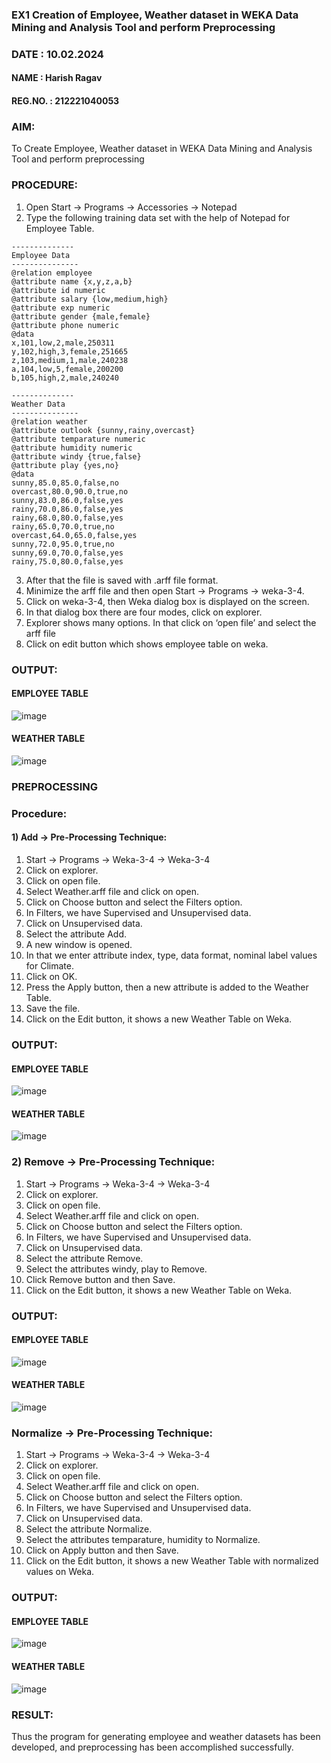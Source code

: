 ### EX1 Creation of Employee, Weather dataset in WEKA Data Mining and Analysis Tool and perform Preprocessing
### DATE    : 10.02.2024
#### NAME    : Harish Ragav
#### REG.NO. : 212221040053
### AIM: 
  To Create Employee, Weather dataset in WEKA Data Mining and Analysis Tool and perform preprocessing
### PROCEDURE: 
1) Open Start -> Programs -> Accessories -> Notepad
2) Type the following training data set with the help of Notepad for Employee Table.

```
--------------
Employee Data
---------------
@relation employee
@attribute name {x,y,z,a,b}
@attribute id numeric
@attribute salary {low,medium,high}
@attribute exp numeric
@attribute gender {male,female}
@attribute phone numeric
@data
x,101,low,2,male,250311
y,102,high,3,female,251665
z,103,medium,1,male,240238
a,104,low,5,female,200200
b,105,high,2,male,240240

--------------
Weather Data
---------------
@relation weather
@attribute outlook {sunny,rainy,overcast}
@attribute temparature numeric
@attribute humidity numeric
@attribute windy {true,false}
@attribute play {yes,no}
@data
sunny,85.0,85.0,false,no
overcast,80.0,90.0,true,no
sunny,83.0,86.0,false,yes
rainy,70.0,86.0,false,yes
rainy,68.0,80.0,false,yes
rainy,65.0,70.0,true,no
overcast,64.0,65.0,false,yes
sunny,72.0,95.0,true,no
sunny,69.0,70.0,false,yes
rainy,75.0,80.0,false,yes
```
3) After that the file is saved with .arff file format.
4) Minimize the arff file and then open Start -> Programs -> weka-3-4.
5) Click on weka-3-4, then Weka dialog box is displayed on the screen.
6) In that dialog box there are four modes, click on explorer.
7) Explorer shows many options. In that click on ‘open file’ and select the arff file
8) Click on edit button which shows employee table on weka.

### OUTPUT:
#### EMPLOYEE TABLE
![image](https://github.com/S-ABHISHEK-1905/WDM_EXP1/assets/66360846/9744c514-a338-4d1c-8599-36c995aa13bd)

#### WEATHER TABLE
![image](https://github.com/S-ABHISHEK-1905/WDM_EXP1/assets/66360846/732f0e92-13fd-4dfb-8481-8f9e1914cf5e)



### PREPROCESSING
### Procedure:
#### 1) Add -> Pre-Processing Technique:
1) Start -> Programs -> Weka-3-4 -> Weka-3-4
2) Click on explorer.
3) Click on open file.
4) Select Weather.arff file and click on open.
5) Click on Choose button and select the Filters option.
6) In Filters, we have Supervised and Unsupervised data.
7) Click on Unsupervised data.
8) Select the attribute Add.
9) A new window is opened.
10) In that we enter attribute index, type, data format, nominal label values for Climate.
11) Click on OK.
12) Press the Apply button, then a new attribute is added to the Weather Table.
13) Save the file.
14) Click on the Edit button, it shows a new Weather Table on Weka.

### OUTPUT:
#### EMPLOYEE TABLE
![image](https://github.com/pavizhi/WDM_EXP1/assets/95067176/a0746515-71d3-42d2-b3b5-a644ebac83e8)

#### WEATHER TABLE
![image](https://github.com/S-ABHISHEK-1905/WDM_EXP1/assets/66360846/84baaa81-1988-46ae-b1a9-1238f1350092)


### 2) Remove -> Pre-Processing Technique:

1) Start -> Programs -> Weka-3-4 -> Weka-3-4
2) Click on explorer.
3) Click on open file.
4) Select Weather.arff file and click on open.
5) Click on Choose button and select the Filters option.
6) In Filters, we have Supervised and Unsupervised data.
7) Click on Unsupervised data.
8) Select the attribute Remove.
9) Select the attributes windy, play to Remove.
10) Click Remove button and then Save.
11) Click on the Edit button, it shows a new Weather Table on Weka.

### OUTPUT:
#### EMPLOYEE TABLE
![image](https://github.com/S-ABHISHEK-1905/WDM_EXP1/assets/66360846/53560a0c-7c0c-49e9-a41e-1115590dc94b)

#### WEATHER TABLE
![image](https://github.com/S-ABHISHEK-1905/WDM_EXP1/assets/66360846/32af72a2-4eae-4d03-8152-dfcf33f0dcbc)


### Normalize -> Pre-Processing Technique:

1) Start -> Programs -> Weka-3-4 -> Weka-3-4
2) Click on explorer.
3) Click on open file.
4) Select Weather.arff file and click on open.
5) Click on Choose button and select the Filters option.
6) In Filters, we have Supervised and Unsupervised data.
7) Click on Unsupervised data.
8) Select the attribute Normalize.
9) Select the attributes temparature, humidity to Normalize.
10) Click on Apply button and then Save.
11) Click on the Edit button, it shows a new Weather Table with normalized values on Weka.

### OUTPUT:
#### EMPLOYEE TABLE
![image](https://github.com/S-ABHISHEK-1905/WDM_EXP1/assets/66360846/0838cfcb-ccd5-490b-81a2-e647e9dd6feb)

#### WEATHER TABLE
![image](https://github.com/S-ABHISHEK-1905/WDM_EXP1/assets/66360846/0f55c327-2f2f-44d0-87b8-5a7c57b7f2bd)

### RESULT: 
  Thus the program for generating employee and weather datasets has been developed, and preprocessing has been accomplished successfully.
